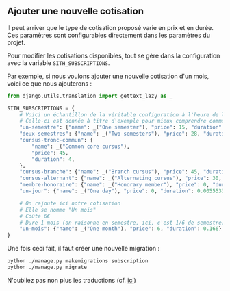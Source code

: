 ## Ajouter une nouvelle cotisation

Il peut arriver que le type de cotisation
proposé varie en prix et en durée.
Ces paramètres sont configurables directement dans les paramètres du projet.

Pour modifier les cotisations disponibles, 
tout se gère dans la configuration avec la variable `SITH_SUBSCRIPTIONS`.

Par exemple, si nous voulons ajouter une nouvelle cotisation d'un mois,
voici ce que nous ajouterons :

```python title="settings.py"
from django.utils.translation import gettext_lazy as _

SITH_SUBSCRIPTIONS = {
    # Voici un échantillon de la véritable configuration à l'heure de l'écriture.
    # Celle-ci est donnée à titre d'exemple pour mieux comprendre comment cela fonctionne.
    "un-semestre": {"name": _("One semester"), "price": 15, "duration": 1},
    "deux-semestres": {"name": _("Two semesters"), "price": 28, "duration": 2},
    "cursus-tronc-commun": {
        "name": _("Common core cursus"),
        "price": 45,
        "duration": 4,
    },
    "cursus-branche": {"name": _("Branch cursus"), "price": 45, "duration": 6},
    "cursus-alternant": {"name": _("Alternating cursus"), "price": 30, "duration": 6},
    "membre-honoraire": {"name": _("Honorary member"), "price": 0, "duration": 666},
    "un-jour": {"name": _("One day"), "price": 0, "duration": 0.00555333},

    # On rajoute ici notre cotisation
    # Elle se nomme "Un mois"
    # Coûte 6€
    # Dure 1 mois (on raisonne en semestre, ici, c'est 1/6 de semestre)
    "un-mois": {"name": _("One month"), "price": 6, "duration": 0.166}
}
```

Une fois ceci fait, il faut créer une nouvelle migration :

```bash
python ./manage.py makemigrations subscription
python ./manage.py migrate
```

N'oubliez pas non plus les traductions (cf. [ici](./translation.md))
